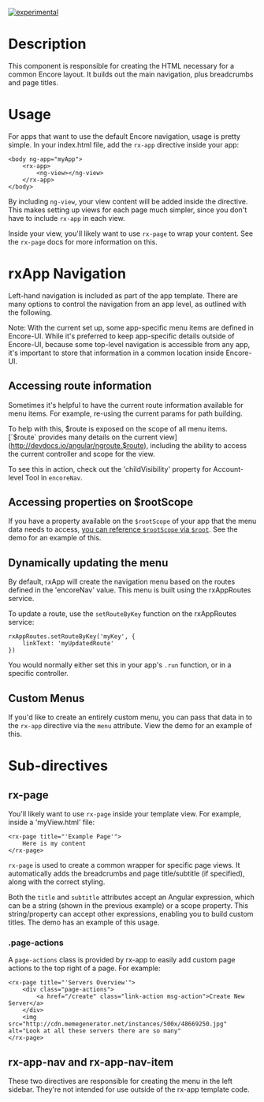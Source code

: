 [![experimental](http://badges.github.io/stability-badges/dist/experimental.svg)](http://github.com/badges/stability-badges)

# Description

This component is responsible for creating the HTML necessary for a common Encore layout. It builds out the main navigation, plus breadcrumbs and page titles.

# Usage

For apps that want to use the default Encore navigation, usage is pretty simple. In your index.html file, add the `rx-app` directive inside your app:

    <body ng-app="myApp">
        <rx-app>
            <ng-view></ng-view>
        </rx-app>
    </body>

By including `ng-view`, your view content will be added inside the directive. This makes setting up views for each page much simpler, since you don't have to include `rx-app` in each view.

Inside your view, you'll likely want to use `rx-page` to wrap your content. See the `rx-page` docs for more information on this.

# rxApp Navigation

Left-hand navigation is included as part of the app template. There are many options to control the navigation from an app level, as outlined with the following.

Note: With the current set up, some app-specific menu items are defined in Encore-UI. While it's preferred to keep app-specific details outside of Encore-UI, because some top-level navigation is accessible from any app, it's important to store that information in a common location inside Encore-UI.

## Accessing route information

Sometimes it's helpful to have the current route information available for menu items. For example, re-using the current params for path building.

To help with this, $route is exposed on the scope of all menu items. [`$route` provides many details on the current view](http://devdocs.io/angular/ngroute.$route), including the ability to access the current controller and scope for the view.

To see this in action, check out the 'childVisibility' property for Account-level Tool in `encoreNav`.

## Accessing properties on $rootScope

If you have a property available on the `$rootScope` of your app that the menu data needs to access, [you can reference `$rootScope` via `$root`](http://stackoverflow.com/questions/22216441/what-is-the-difference-between-scope-root-and-rootscope-angular-js). See the demo for an example of this.

## Dynamically updating the menu

By default, rxApp will create the navigation menu based on the routes defined in the 'encoreNav' value. This menu is built using the rxAppRoutes service.

To update a route, use the `setRouteByKey` function on the rxAppRoutes service:

    rxAppRoutes.setRouteByKey('myKey', {
        linkText: 'myUpdatedRoute'
    })

You would normally either set this in your app's `.run` function, or in a specific controller.

## Custom Menus

If you'd like to create an entirely custom menu, you can pass that data in to the `rx-app` directive via the `menu` attribute. View the demo for an example of this.

# Sub-directives

## rx-page

You'll likely want to use `rx-page` inside your template view. For example, inside a 'myView.html' file:

    <rx-page title="'Example Page'">
        Here is my content
    </rx-page>

`rx-page` is used to create a common wrapper for specific page views. It automatically adds the breadcrumbs and page title/subtitle (if specified), along with the correct styling.

Both the `title` and `subtitle` attributes accept an Angular expression, which can be a string (shown in the previous example) or a scope property. This string/property can accept other expressions, enabling you to build custom titles. The demo has an example of this usage.

### .page-actions

A `page-actions` class is provided by rx-app to easily add custom page actions to the top right of a page. For example:

    <rx-page title="'Servers Overview'">
        <div class="page-actions">
            <a href="/create" class="link-action msg-action">Create New Server</a>
        </div>
        <img src="http://cdn.memegenerator.net/instances/500x/48669250.jpg" alt="Look at all these servers there are so many"
    </rx-page>

## rx-app-nav and rx-app-nav-item

These two directives are responsible for creating the menu in the left sidebar. They're not intended for use outside of the rx-app template code.